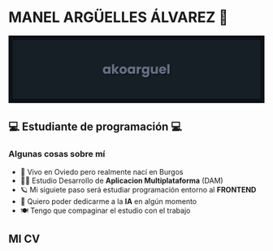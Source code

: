 # MANEL ARGÜELLES ÁLVAREZ 🧮

![akoarguel](principal.png)

## 💻 Estudiante de programación 💻

### Algunas cosas sobre mí 

- 🏡 Vivo en Oviedo pero realmente nací en Burgos
- 👨‍🎓 Estudio Desarrollo de **Aplicacion Multiplataforma** (DAM)
- 🪐 Mi siguiete paso será estudiar programación entorno al **FRONTEND**
- 📎 Quiero poder dedicarme a la **IA** en algún momento
- 🍽️ Tengo que compaginar el estudio con el trabajo

## MI CV



